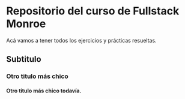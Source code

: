 # Repositorio del curso de Fullstack Monroe

Acá vamos a tener todos los ejercicios y prácticas resueltas.

## Subtitulo

### Otro titulo más chico

#### Otro titulo más chico todavía.
